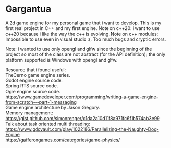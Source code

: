 # Gargantua
A 2d game engine for my personal game that i want to develop.
This is my first real project in C++ and my first engine.
Note on c++20: i want to use c++20 because i like the way the c++ is evolving. 
Note on c++ modules: Impossible to use even in visual studio :(. Too much bugs and cryptic errors.

Note: i wanted to use only opengl and glfw since the beginning of the project so most of the class are not abstract (for the API definition); the only platform supported is 
Windows with opengl and glfw. 

Resource that i found useful:  
TheCerno game engine series.  
Godot engine source code.  
Spring RTS source code.  
Ogre engine source code.  
https://www.gamedeveloper.com/programming/writing-a-game-engine-from-scratch---part-1-messaging  
Game engine architecture by Jason Gregory.  
Memory management: https://gist.github.com/simonrenger/d1da2a10d11f8a971fc6f1b574ab3e99  
Talk about task oriented multi threading: https://www.gdcvault.com/play/1022186/Parallelizing-the-Naughty-Dog-Engine  
https://gafferongames.com/categories/game-physics/  

